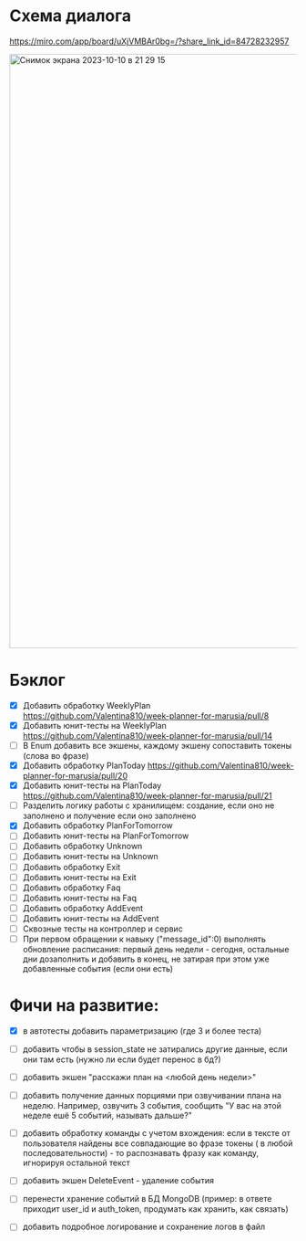 # Схема диалога

https://miro.com/app/board/uXjVMBAr0bg=/?share_link_id=84728232957

<img width="1041" alt="Снимок экрана 2023-10-10 в 21 29 15" src="https://github.com/Valentina810/week-planner-for-marusia/assets/83814517/2bf6457f-0112-4607-8e0f-6a2f8b71c447">

# Бэклог

- [X] Добавить обработку WeeklyPlan https://github.com/Valentina810/week-planner-for-marusia/pull/8
- [X] Добавить юнит-тесты на WeeklyPlan https://github.com/Valentina810/week-planner-for-marusia/pull/14
- [ ] В Enum добавить все экшены, каждому экшену сопоставить токены (слова во фразе)
- [X] Добавить обработку PlanToday https://github.com/Valentina810/week-planner-for-marusia/pull/20
- [X] Добавить юнит-тесты на PlanToday https://github.com/Valentina810/week-planner-for-marusia/pull/21
- [ ] Разделить логику работы с хранилищем: создание, если оно не заполнено и получение если оно заполнено
- [X] Добавить обработку PlanForTomorrow
- [ ] Добавить юнит-тесты на PlanForTomorrow
- [ ] Добавить обработку Unknown
- [ ] Добавить юнит-тесты на Unknown
- [ ] Добавить обработку Exit
- [ ] Добавить юнит-тесты на Exit
- [ ] Добавить обработку Faq
- [ ] Добавить юнит-тесты на Faq
- [ ] Добавить обработку AddEvent
- [ ] Добавить юнит-тесты на AddEvent
- [ ] Сквозные тесты на контроллер и сервис
- [ ] При первом обращении к навыку ("message_id":0) выполнять обновление расписания: первый день недели - сегодня,
  остальные дни дозаполнить и добавить в конец, не затирая при этом уже добавленные события (если они есть)

# Фичи на развитие:

- [X] в автотесты добавить параметризацию (где 3 и более теста)
- [ ] добавить чтобы в session_state не затирались другие данные, если они там есть (нужно ли если будет перенос в бд?)
- [ ] добавить экшен "расскажи план на <любой день недели>"
- [ ] добавить получение данных порциями при озвучивании плана на неделю. Например, озвучить 3 события, сообщить "У вас на
  этой неделе ешё 5 событий, называть дальше?"
- [ ] добавить обработку команды с учетом вхождения: если в тексте от пользователя найдены все совпадающие во фразе токены (
  в любой последовательности) - то распознавать фразу как команду, игнорируя остальной текст
- [ ] добавить экшен DeleteEvent - удаление события
- [ ] перенести хранение событий в БД MongoDB (пример: в ответе приходит user_id и auth_token, продумать как хранить, как
  связать)
- [ ] добавить подробное логирование и сохранение логов в файл


